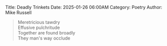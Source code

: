 Title: Deadly Trinkets
Date: 2025-01-26 06:00AM
Category: Poetry
Author: Mike Russell

> Meretricious tawdry<br>
Effusive pulchritude<br>
Together are found broadly<br>
They man's way occlude
